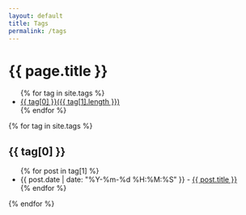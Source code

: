 ```yaml
---
layout: default
title: Tags
permalink: /tags
---
```


# {{ page.title }}
<ul>
    {% for tag in site.tags %}
        <li>
            <a href="{{ site.baseurl }}/tags#{{ tag[0] }}">{{ tag[0] }}({{ tag[1].length }})</a>
        </li>
    {% endfor %}
</ul>
{% for tag in site.tags %}
<h2 id="{{ tag[0] }}">{{ tag[0] }}</h2>
<ul>
    {% for post in tag[1] %}
        <li>
            {{ post.date | date: "%Y-%m-%d %H:%M:%S" }} - <a href="{{ post.url | absolute_url }}">{{ post.title }}</a>
        </li>
    {% endfor %}
</ul>
{% endfor %}
